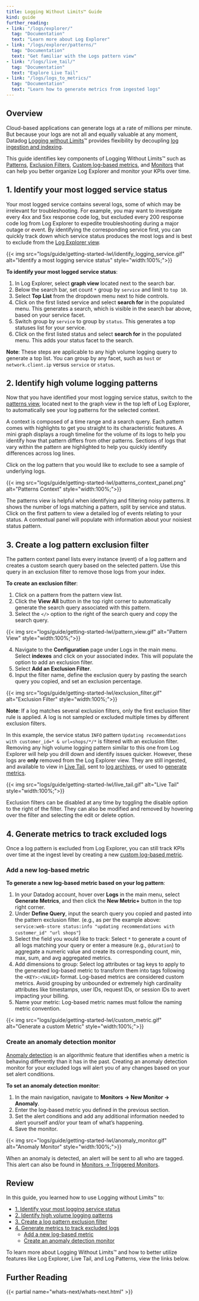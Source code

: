 ```yaml
---
title: Logging Without Limits™ Guide
kind: guide
further_reading:
- link: "/logs/explorer/"
  tag: "Documentation"
  text: "Learn more about Log Explorer"
- link: "/logs/explorer/patterns/"
  tag: "Documentation"
  text: "Get familiar with the Logs pattern view"
- link: "/logs/live_tail/"
  tag: "Documentation"
  text: "Explore Live Tail"
- link: "/logs/logs_to_metrics/"
  tag: "Documentation"
  text: "Learn how to generate metrics from ingested logs"
---
```


## Overview

Cloud-based applications can generate logs at a rate of millions per minute. But because your logs are not all and equally valuable at any moment, Datadog [Logging without Limits][1]™ provides flexibility by decoupling [log ingestion and indexing][2].

This guide identifies key components of Logging Without Limits™ such as [Patterns](#2-identify-high-volume-logging-patterns), [Exclusion Filters](#3-create-a-log-pattern-exclusion-filter), [Custom log-based metrics](#4-generate-metrics-to-track-excluded-logs), and [Monitors](#create-an-anomaly-detection-monitor) that can help you better organize Log Explorer and monitor your KPIs over time.

## 1. Identify your most logged service status

Your most logged service contains several logs, some of which may be irrelevant for troubleshooting. For example, you may want to investigate every 4xx and 5xx response code log, but excluded every 200 response code log from Log Explorer to expedite troubleshooting during a major outage or event. By identifying the corresponding service first, you can quickly track down which service status produces the most logs and is best to exclude from the [Log Explorer view][3].

{{< img src="logs/guide/getting-started-lwl/identify_logging_service.gif" alt="Identify a most logging service status" style="width:100%;">}}

**To identify your most logged service status**:

1. In Log Explorer, select **graph view** located next to the search bar.
2. Below the search bar, set count `*` group by `service` and limit to `top 10`.
3. Select **Top List** from the dropdown menu next to hide controls.
4. Click on the first listed service and select **search for** in the populated menu. This generates a search, which is visible in the search bar above, based on your service facet.
5. Switch group by `service` to group by `status`. This generates a top statuses list for your service.
6. Click on the first listed status and select **search for** in the populated menu. This adds your status facet to the search.

**Note**: These steps are applicable to any high volume logging query to generate a top list. You can group by any facet, such as `host` or `network.client.ip` versus `service` or `status`.

## 2. Identify high volume logging patterns

Now that you have identified your most logging service status, switch to the [patterns view][4], located next to the graph view in the top left of Log Explorer, to automatically see your log patterns for the selected context.

A context is composed of a time range and a search query. Each pattern comes with highlights to get you straight to its characteristic features. A mini graph displays a rough timeline for the volume of its logs to help you identify how that pattern differs from other patterns. Sections of logs that vary within the pattern are highlighted to help you quickly identify differences across log lines.

Click on the log pattern that you would like to exclude to see a sample of underlying logs.

{{< img src="logs/guide/getting-started-lwl/patterns_context_panel.png" alt="Patterns Context" style="width:100%;">}}

The patterns view is helpful when identifying and filtering noisy patterns. It shows the number of logs matching a pattern, split by service and status. Click on the first pattern to view a detailed log of events relating to your status. A contextual panel will populate with information about your noisiest status pattern.

## 3. Create a log pattern exclusion filter

The pattern context panel lists every instance (event) of a log pattern and creates a custom search query based on the selected pattern. Use this query in an exclusion filter to remove those logs from your index.

**To create an exclusion filter**:

1. Click on a pattern from the pattern view list.
2. Click the **View All** button in the top right corner to automatically generate the search query associated with this pattern.
3. Select the `</>` option to the right of the search query and copy the search query.

{{< img src="logs/guide/getting-started-lwl/pattern_view.gif" alt="Pattern View" style="width:100%;">}}

4. Navigate to the **Configuration** page under Logs in the main menu. Select **indexes** and click on your associated index. This will populate the option to add an exclusion filter.
5. Select **Add an Exclusion Filter**.
6. Input the filter name, define the exclusion query by pasting the search query you copied, and set an exclusion percentage.

{{< img src="logs/guide/getting-started-lwl/exclusion_filter.gif" alt="Exclusion Filter" style="width:100%;">}}

**Note**: If a log matches several exclusion filters, only the first exclusion filter rule is applied. A log is not sampled or excluded multiple times by different exclusion filters.

In this example, the service status `INFO` pattern `Updating recommendations with customer_id=* & url=shops/*/*` is filtered with an exclusion filter. Removing any high volume logging pattern similar to this one from Log Explorer will help you drill down and identify issues quicker. However, these logs are **only** removed from the Log Explorer view. They are still ingested, and available to view in [Live Tail][5], sent to [log archives][6], or used to [generate metrics][7].

{{< img src="logs/guide/getting-started-lwl/live_tail.gif" alt="Live Tail" style="width:100%;">}}

Exclusion filters can be disabled at any time by toggling the disable option to the right of the filter. They can also be modified and removed by hovering over the filter and selecting the edit or delete option.

## 4. Generate metrics to track excluded logs

Once a log pattern is excluded from Log Explorer, you can still track KPIs over time at the ingest level by creating a new [custom log-based metric][8].

### Add a new log-based metric

**To generate a new log-based metric based on your log pattern**:

1. In your Datadog account, hover over **Logs** in the main menu, select **Generate Metrics**, and then click the **New Metric+** button in the top right corner.
2. Under **Define Query**, input the search query you copied and pasted into the pattern exclusion filter. (e.g., as per the example above: `service:web-store status:info "updating recommendations with customer_id" "url shops"`)
3. Select the field you would like to track: Select `*` to generate a count of all logs matching your query or enter a measure (e.g., `@duration`) to aggregate a numeric value and create its corresponding count, min, max, sum, and avg aggregated metrics.
4. Add dimensions to group: Select log attributes or tag keys to apply to the generated log-based metric to transform them into tags following the `<KEY>:<VALUE>` format. Log-based metrics are considered custom metrics. Avoid grouping by unbounded or extremely high cardinality attributes like timestamps, user IDs, request IDs, or session IDs to avert impacting your billing.
5. Name your metric: Log-based metric names must follow the naming metric convention.

{{< img src="logs/guide/getting-started-lwl/custom_metric.gif" alt="Generate a custom Metric" style="width:100%;">}}

### Create an anomaly detection monitor

[Anomaly detection][9] is an algorithmic feature that identifies when a metric is behaving differently than it has in the past. Creating an anomaly detection monitor for your excluded logs will alert you of any changes based on your set alert conditions.

**To set an anomaly detection monitor**:

1. In the main navigation, navigate to **Monitors -> New Monitor -> Anomaly**.
2. Enter the log-based metric you defined in the previous section.
3. Set the alert conditions and add any additional information needed to alert yourself and/or your team of what’s happening.
4. Save the monitor.

{{< img src="logs/guide/getting-started-lwl/anomaly_monitor.gif" alt="Anomaly Monitor" style="width:100%;">}}

When an anomaly is detected, an alert will be sent to all who are tagged. This alert can also be found in [Monitors -> Triggered Monitors][10].

## Review

In this guide, you learned how to use Logging without Limits™ to:
* [1. Identify your most logging service status](#1-identify-your-most-logging-service-status)
* [2. Identify high volume logging patterns](#2-identify-high-volume-logging-patterns)
* [3. Create a log pattern exclusion filter](#3-create-a-log-pattern-exclusion-filter)
* [4. Generate metrics to track excluded logs](#4-generate-metrics-to-track-excluded-logs)
  * [Add a new log-based metric](#add-a-new-log-based-metric)
  * [Create an anomaly detection monitor](#create-an-anomaly-detection-monitor)

To learn more about Logging Without Limits™ and how to better utilize features like Log Explorer, Live Tail, and Log Patterns, view the links below.

## Further Reading

{{< partial name="whats-next/whats-next.html" >}}

[1]: https://www.datadoghq.com/blog/logging-without-limits/
[2]: /logs/
[3]: https://app.datadoghq.com/logs
[4]: https://app.datadoghq.com/logs/patterns
[5]: /logs/live_tail/
[6]: /logs/archives/
[7]: /developers/metrics/
[8]: /logs/logs_to_metrics/
[9]: /monitors/monitor_types/anomaly/
[10]: https://app.datadoghq.com/monitors#/triggered
